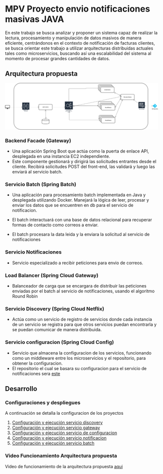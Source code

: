 # MPV Proyecto envio notificaciones masivas JAVA
En este trabajo se busca analizar y proponer un sistema capaz de realizar la lectura, procesamiento y manipulación de datos masivos de manera eficiente, centrándonos en el contexto de notificación de facturas clientes, se busca orientar este trabajo a utilizar arquitecturas distribuidas actuales tales como microservicios, buscando así una escalabilidad del sistema al momento de procesar grandes cantidades de datos.

## Arquitectura propuesta 

![alt text](docs/images/02-componentes.drawio.png)


### Backend Facade (Gateway)
- Una aplicación Spring Boot que actúa como la puerta de enlace API, desplegada en una instancia EC2 independiente.
- Este componente gestionará y dirigirá las solicitudes entrantes desde el cliente. Recibirá solicitudes POST del front-end, las validará y luego las enviará al servicio batch.

### Servicio Batch (Spring Batch)
- Una aplicación para procesamiento batch implementada en Java y desplegada utilizando Docker. Manejará la lógica de leer, procesar y enviar los datos que se encuentren en db para el servicio de notificacion.

- El batch  interactuará con una base de datos relacional para recuperar formas de contacto como correos a enviar.
- El batch procesara la data leida y la enviara la solicitud al servicio de notificaciones

### Servicio Notificaciones 
- Servicio especializado a recibir peticiones para envio de correos.

### Load Balancer (Spring Cloud Gateway)
- Balanceador de carga que se encargara de distribuir las peticiones enviadas por el batch al servicio de notificaciones, usando el algoritmo Round Robin

### Servicio Discovery (Spring Cloud Netflix)

- Actúa como un servicio de registro de servicios donde cada instancia de un servicio se registra para que otros servicios puedan encontrarla y se puedan comunicar de manera distribuida.


### Servicio configuracion (Spring Cloud Config)

- Servicio que almacena la configuracion de los servicios, funcionando como un middleware entre los microservicios y el repositorio, para obtener la configuracion.
- El repositorio el cual se basara su configuracion para el servicio de notificaciones sera [este]([https://github.com/Rincon10/AYGO-PROYECTO-CONFIG](https://github.com/Rincon10/01-NOTIFICACIONES-MASIVAS-SPRING-CLOUD-CONFIG))

## Desarrollo 

### Configuraciones y despliegues
A continuación se detalla la configuracion de los proyectos


1. [Configuración y ejecución servicio discovery](01-discovery-service/README.md)
2. [Configuración y ejecución servicio gateway](02-api-gateway-service/README.md)
3. [Configuración y ejecución servicio de configuracion](03-config-service/README.md)
4. [Configuración y ejecución servicio notificacion](04-notification-service/README.md)
5. [Configuración y ejecución servicio batch](05-batch-service/README.md)

### Video Funcionamiento Arquitectura propuesta

Video de funcionamiento de la arquitectura propuesta [aqui](https://www.youtube.com/watch?v=XnXMrjMVN4Q)
